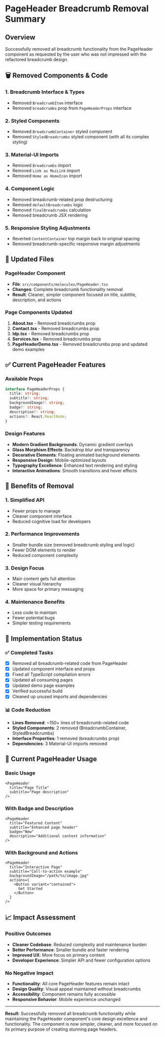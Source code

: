 # PageHeader Breadcrumb Removal Summary

## Overview
Successfully removed all breadcrumb functionality from the PageHeader component as requested by the user who was not impressed with the refactored breadcrumb design.

## 🗑️ Removed Components & Code

### 1. **Breadcrumb Interface & Types**
- Removed `BreadcrumbItem` interface
- Removed `breadcrumbs` prop from `PageHeaderProps` interface

### 2. **Styled Components**
- Removed `BreadcrumbContainer` styled component
- Removed `StyledBreadcrumbs` styled component (with all its complex styling)

### 3. **Material-UI Imports**
- Removed `Breadcrumbs` import
- Removed `Link as MuiLink` import
- Removed `Home as HomeIcon` import

### 4. **Component Logic**
- Removed breadcrumb-related prop destructuring
- Removed `defaultBreadcrumbs` logic
- Removed `finalBreadcrumbs` calculation
- Removed breadcrumb JSX rendering

### 5. **Responsive Styling Adjustments**
- Reverted `ContentContainer` top margin back to original spacing
- Removed breadcrumb-specific responsive margin adjustments

## 📄 Updated Files

### PageHeader Component
- **File**: `src/components/molecules/PageHeader.tsx`
- **Changes**: Complete breadcrumb functionality removal
- **Result**: Cleaner, simpler component focused on title, subtitle, description, and actions

### Page Components Updated
1. **About.tsx** - Removed breadcrumbs prop
2. **Contact.tsx** - Removed breadcrumbs prop  
3. **Idp.tsx** - Removed breadcrumbs prop
4. **Services.tsx** - Removed breadcrumbs prop
5. **PageHeaderDemo.tsx** - Removed breadcrumbs prop and updated demo examples

## ✅ Current PageHeader Features

### Available Props
```typescript
interface PageHeaderProps {
  title: string;
  subtitle?: string;
  backgroundImage?: string;
  badge?: string;
  description?: string;
  actions?: React.ReactNode;
}
```

### Design Features
- **Modern Gradient Backgrounds**: Dynamic gradient overlays
- **Glass Morphism Effects**: Backdrop blur and transparency
- **Decorative Elements**: Floating animated background elements
- **Responsive Design**: Mobile-optimized layouts
- **Typography Excellence**: Enhanced text rendering and styling
- **Interactive Animations**: Smooth transitions and hover effects

## 🎯 Benefits of Removal

### 1. **Simplified API**
- Fewer props to manage
- Cleaner component interface
- Reduced cognitive load for developers

### 2. **Performance Improvements**
- Smaller bundle size (removed breadcrumb styling and logic)
- Fewer DOM elements to render
- Reduced component complexity

### 3. **Design Focus**
- Main content gets full attention
- Cleaner visual hierarchy
- More space for primary messaging

### 4. **Maintenance Benefits**
- Less code to maintain
- Fewer potential bugs
- Simpler testing requirements

## 🔧 Implementation Status

### ✅ Completed Tasks
- [x] Removed all breadcrumb-related code from PageHeader
- [x] Updated component interface and props
- [x] Fixed all TypeScript compilation errors
- [x] Updated all consuming pages
- [x] Updated demo page examples
- [x] Verified successful build
- [x] Cleaned up unused imports and dependencies

### 📊 Code Reduction
- **Lines Removed**: ~150+ lines of breadcrumb-related code
- **Styled Components**: 2 removed (BreadcrumbContainer, StyledBreadcrumbs)
- **Interface Properties**: 1 removed (breadcrumbs prop)
- **Dependencies**: 3 Material-UI imports removed

## 🎨 Current PageHeader Usage

### Basic Usage
```tsx
<PageHeader
  title="Page Title"
  subtitle="Page description"
/>
```

### With Badge and Description
```tsx
<PageHeader
  title="Featured Content"
  subtitle="Enhanced page header"
  badge="New"
  description="Additional context information"
/>
```

### With Background and Actions
```tsx
<PageHeader
  title="Interactive Page"
  subtitle="Call-to-action example"
  backgroundImage="/path/to/image.jpg"
  actions={
    <Button variant="contained">
      Get Started
    </Button>
  }
/>
```

## 📈 Impact Assessment

### Positive Outcomes
- **Cleaner Codebase**: Reduced complexity and maintenance burden
- **Better Performance**: Smaller bundle and faster rendering
- **Improved UX**: More focus on primary content
- **Developer Experience**: Simpler API and fewer configuration options

### No Negative Impact
- **Functionality**: All core PageHeader features remain intact
- **Design Quality**: Visual appeal maintained without breadcrumbs
- **Accessibility**: Component remains fully accessible
- **Responsive Behavior**: Mobile experience unchanged

---

**Result**: Successfully removed all breadcrumb functionality while maintaining the PageHeader component's core design excellence and functionality. The component is now simpler, cleaner, and more focused on its primary purpose of creating stunning page headers.
